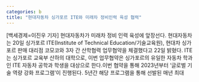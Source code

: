 ```yaml
---
categories: b
title: "현대자동차 싱가포르 ITE와 미래차 정비인력 육성 협력"
---
```

[백세경제=이진우 기자] 현대자동차가 미래차 정비 인력 육성에 앞장선다. 현대자동차는 20일 싱가포르 ITE(Institute of Technical Education/기술교육원), 현대차 싱가포르 판매 대리점 코모코와 3자 간 산학협력 업무협약을 체결했다고 22일 밝혔다. ITE는 싱가포르 교육부 산하의 대학으로, 이번 업무협약은 싱가포르의 유일한 자동차 학과인 ITE 자동차 공학과 학생을 대상으로 한다.이번 협약을 통해 2023년부터 ‘글로벌 기술 역량 강화 프로그램’이 진행된다. 5년간 해당 프로그램을 통해 선발된 매년 최대